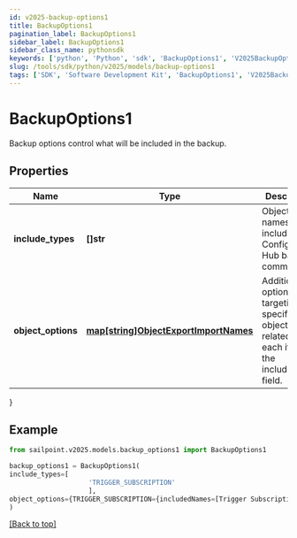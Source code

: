 ```yaml
---
id: v2025-backup-options1
title: BackupOptions1
pagination_label: BackupOptions1
sidebar_label: BackupOptions1
sidebar_class_name: pythonsdk
keywords: ['python', 'Python', 'sdk', 'BackupOptions1', 'V2025BackupOptions1'] 
slug: /tools/sdk/python/v2025/models/backup-options1
tags: ['SDK', 'Software Development Kit', 'BackupOptions1', 'V2025BackupOptions1']
---
```


# BackupOptions1

Backup options control what will be included in the backup.

## Properties

Name | Type | Description | Notes
------------ | ------------- | ------------- | -------------
**include_types** | **[]str** | Object type names to be included in a Configuration Hub backup command. | [optional] 
**object_options** | [**map[string]ObjectExportImportNames**](object-export-import-names) | Additional options targeting specific objects related to each item in the includeTypes field. | [optional] 
}

## Example

```python
from sailpoint.v2025.models.backup_options1 import BackupOptions1

backup_options1 = BackupOptions1(
include_types=[
                    'TRIGGER_SUBSCRIPTION'
                    ],
object_options={TRIGGER_SUBSCRIPTION={includedNames=[Trigger Subscription name]}}
)

```
[[Back to top]](#) 

